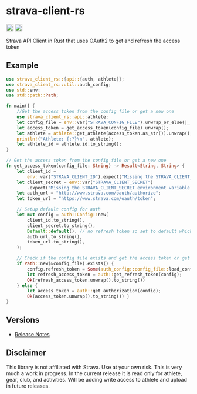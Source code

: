 # strava-client-rs
[<img alt="crates.io" src="https://img.shields.io/crates/v/strava-client-rs.svg?style=for-the-badge&color=fc8d62&logo=rust" height="20">](https://crates.io/crates/strava-client-rs)
[<img alt="docs.rs" src="https://img.shields.io/badge/docs.rs-strava-66c2a5?style=for-the-badge&labelColor=555555&logo=docs.rs" height="20">](https://docs.rs/strava-client-rs)

Strava API Client in Rust that uses OAuth2 to get and refresh the access token

## Example
```rust
use strava_client_rs::{api::{auth, athlete}};
use strava_client_rs::util::auth_config;
use std::env;
use std::path::Path;

fn main() {
    //Get the access token from the config file or get a new one                                     
    use strava_client_rs::api::athlete;
    let config_file = env::var("STRAVA_CONFIG_FILE").unwrap_or_else(|_| "config.json".to_string());
    let access_token = get_access_token(config_file).unwrap();
    let athlete = athlete::get_athlete(access_token.as_str()).unwrap();
    println!("Athlete: {:?}\n", athlete);
    let athlete_id = athlete.id.to_string();
}

// Get the access token from the config file or get a new one                                       
fn get_access_token(config_file: String) -> Result<String, String> {
    let client_id =
        env::var("STRAVA_CLIENT_ID").expect("Missing the STRAVA_CLIENT_ID environment variable.");
    let client_secret = env::var("STRAVA_CLIENT_SECRET")
        .expect("Missing the STRAVA_CLIENT_SECRET environment variable.");
    let auth_url = "http://www.strava.com/oauth/authorize";
    let token_url = "https://www.strava.com/oauth/token";

    // Setup default config for auth                                                                
    let mut config = auth::Config::new(
        client_id.to_string(),
        client_secret.to_string(),
        Default::default(), // no refresh token so set to default which is none                     
        auth_url.to_string(),
        token_url.to_string(),
    );

    // Check if the config file exists and get the access token or get a new one                    
    if Path::new(&config_file).exists() {
        config.refresh_token = Some(auth_config::config_file::load_config().refresh_token);
        let refresh_access_token = auth::get_refresh_token(config);
        Ok(refresh_access_token.unwrap().to_string())
    } else {
        let access_token = auth::get_authorization(config);
        Ok(access_token.unwrap().to_string()) }
}
```
## Versions
* [Release Notes](https://github.com/qgriffith/strava-client-rs/releases)

## Disclaimer
This library is not affiliated with Strava. Use at your own risk. 
This is very much a work in progress. In the current release it is read only for athlete, gear, club, and activities.
Will be adding write access to athlete and upload in future releases.